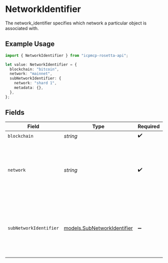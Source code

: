 # NetworkIdentifier

The network_identifier specifies which network a particular object is associated with.

## Example Usage

```typescript
import { NetworkIdentifier } from "icpmcp-rosetta-api";

let value: NetworkIdentifier = {
  blockchain: "bitcoin",
  network: "mainnet",
  subNetworkIdentifier: {
    network: "shard 1",
    metadata: {},
  },
};
```

## Fields

| Field                                                                                                                                                                                   | Type                                                                                                                                                                                    | Required                                                                                                                                                                                | Description                                                                                                                                                                             | Example                                                                                                                                                                                 |
| --------------------------------------------------------------------------------------------------------------------------------------------------------------------------------------- | --------------------------------------------------------------------------------------------------------------------------------------------------------------------------------------- | --------------------------------------------------------------------------------------------------------------------------------------------------------------------------------------- | --------------------------------------------------------------------------------------------------------------------------------------------------------------------------------------- | --------------------------------------------------------------------------------------------------------------------------------------------------------------------------------------- |
| `blockchain`                                                                                                                                                                            | *string*                                                                                                                                                                                | :heavy_check_mark:                                                                                                                                                                      | N/A                                                                                                                                                                                     | bitcoin                                                                                                                                                                                 |
| `network`                                                                                                                                                                               | *string*                                                                                                                                                                                | :heavy_check_mark:                                                                                                                                                                      | If a blockchain has a specific chain-id or network identifier, it should go in this field. It is up to the client to determine which network-specific identifier is mainnet or testnet. | mainnet                                                                                                                                                                                 |
| `subNetworkIdentifier`                                                                                                                                                                  | [models.SubNetworkIdentifier](../models/subnetworkidentifier.md)                                                                                                                        | :heavy_minus_sign:                                                                                                                                                                      | In blockchains with sharded state, the SubNetworkIdentifier is required to query some object on a specific shard. This identifier is optional for all non-sharded blockchains.          |                                                                                                                                                                                         |